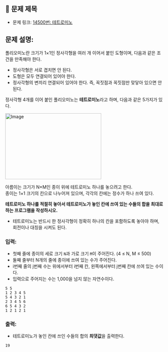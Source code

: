 ## 📌 문제 제목
- 문제 링크: [14500번: 테트로미노](https://www.acmicpc.net/problem/14500)

## **문제 설명:**
폴리오미노란 크기가 1×1인 정사각형을 여러 개 이어서 붙인 도형이며, 다음과 같은 조건을 만족해야 한다.

- 정사각형은 서로 겹치면 안 된다.
- 도형은 모두 연결되어 있어야 한다.
- 정사각형의 변끼리 연결되어 있어야 한다. 즉, 꼭짓점과 꼭짓점만 맞닿아 있으면 안 된다.

정사각형 4개를 이어 붙인 폴리오미노는 **테트로미노**라고 하며, 다음과 같은 5가지가 있다.

<img width="304" height="209" alt="Image" src="https://github.com/user-attachments/assets/829894dc-4002-4c45-8ed1-8f2e0d223455" />

아름이는 크기가 N×M인 종이 위에 테트로미노 하나를 놓으려고 한다.  
종이는 1×1 크기의 칸으로 나누어져 있으며, 각각의 칸에는 정수가 하나 쓰여 있다.

**테트로미노 하나를 적절히 놓아서 테트로미노가 놓인 칸에 쓰여 있는 수들의 합을 최대로 하는 프로그램을 작성하시오.**

- 테트로미노는 반드시 한 정사각형이 정확히 하나의 칸을 포함하도록 놓아야 하며, 회전이나 대칭을 시켜도 된다.

### **입력:**

- 첫째 줄에 종이의 세로 크기 `N`과 가로 크기 `M`이 주어진다. (4 ≤ N, M ≤ 500)
- 둘째 줄부터 N개의 줄에 종이에 쓰여 있는 수가 주어진다.
- i번째 줄의 j번째 수는 위에서부터 i번째 칸, 왼쪽에서부터 j번째 칸에 쓰여 있는 수이다.
- 입력으로 주어지는 수는 1,000을 넘지 않는 자연수이다.

```
5 5
1 2 3 4 5
5 4 3 2 1
2 3 4 5 6
6 5 4 3 2
1 2 1 2 1
```

### **출력:**

- 테트로미노가 놓인 칸에 쓰인 수들의 합의 **최댓값**을 출력한다.

```
19
```
